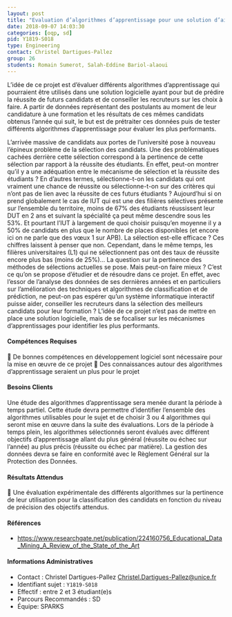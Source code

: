 ```yaml
---
layout: post
title: "Evaluation d’algorithmes d’apprentissage pour une solution d’aide à l’orientation"
date: 2018-09-07 14:03:30
categories: [oqp, sd]
pid: Y1819-S018
type: Engineering
contact: Christel Dartigues-Pallez
group: 26
students: Romain Sumerot, Salah-Eddine Bariol-alaoui
---
```

       
L’idée de ce projet est d’évaluer différents algorithmes d’apprentissage qui pourraient être utilisés dans une solution logicielle ayant pour but de prédire la réussite de futurs candidats et de conseiller les recruteurs sur les choix à faire. A partir de données représentant des postulants au moment de leur candidature à une formation et les résultats de ces mêmes candidats obtenus l’année qui suit, le but est de prétraiter ces données puis de tester différents algorithmes d’apprentissage pour évaluer les plus performants.

L’arrivée massive de candidats aux portes de l’université pose à nouveau l’épineux problème de la sélection des candidats. Une des problématiques cachées derrière cette sélection correspond à la pertinence de cette sélection par rapport à la réussite des étudiants. En effet, peut-on montrer qu’il y a une adéquation entre le mécanisme de sélection et la réussite des étudiants ? En d’autres termes, sélectionne-t-on les candidats qui ont vraiment une chance de réussite ou sélectionne-t-on sur des critères qui n’ont pas de lien avec la réussite de ces futurs étudiants ?
Aujourd’hui si on prend globalement le cas de IUT qui est une des filières sélectives présente sur l’ensemble du territoire, moins de 67% des étudiants réussissent leur DUT en 2 ans et suivant la spécialité ça peut même descendre sous les 53%. Et pourtant l’IUT à largement de quoi choisir puisqu’en moyenne il y a 50% de candidats en plus que le nombre de places disponibles (et encore ici on ne parle que des vœux 1 sur APB). La sélection est-elle efficace ? Ces chiffres laissent à penser que non. Cependant, dans le même temps, les filières universitaires (L1) qui ne sélectionnent pas ont des taux de réussite encore plus bas (moins de 25%)…
La question sur la pertinence des méthodes de sélections actuelles se pose. Mais peut-on faire mieux ? C’est ce qu’on se propose d’étudier et de résoudre dans ce projet.
En effet, avec l’essor de l’analyse des données de ses dernières années et en particuliers sur l’amélioration des techniques et algorithmes de classification et de prédiction, ne peut-on pas espérer qu’un système informatique interactif puisse aider, conseiller les recruteurs dans la sélection des meilleurs candidats pour leur formation ?
L’idée de ce projet n’est pas de mettre en place une solution logicielle, mais de se focaliser sur les mécanismes d’apprentissages pour identifier les plus performants. 


#### Compétences Requises
	De bonnes compétences en développement logiciel sont nécessaire pour la mise en œuvre de ce projet
	Des connaissances autour des algorithmes d’apprentissage seraient un plus pour le projet




     

#### Besoins Clients
Une étude des algorithmes d’apprentissage sera menée durant la période à temps partiel. Cette étude devra permettre d’identifier l’ensemble des algorithmes utilisables pour le sujet et de choisir 3 ou 4 algorithmes qui seront mise en œuvre dans la suite des évaluations.
Lors de la période à temps plein, les algorithmes sélectionnés seront évalués avec différent objectifs d’apprentissage allant du plus général (réussite ou échec sur l’année) au plus précis (réussite ou échec par matière).
La gestion des données devra se faire en conformité avec le Règlement Général sur la Protection des Données.


#### Résultats Attendus
	Une évaluation expérimentale des différents algorithmes sur la pertinence de leur utilisation pour la classification des candidats en fonction du niveau de précision des objectifs attendus.

#### Références

  * [https://www.researchgate.net/publication/224160756_Educational_Data_Mining_A_Review_of_the_State_of_the_Art ](https://www.researchgate.net/publication/224160756_Educational_Data_Mining_A_Review_of_the_State_of_the_Art )

#### Informations Administratives
  * Contact : Christel Dartigues-Pallez <Christel.Dartigues-Pallez@unice.fr>
  * Identifiant sujet : `Y1819-S018`
  * Effectif : entre 2 et 3 étudiant(e)s
  * Parcours Recommandés : SD
  * Équipe: SPARKS

     